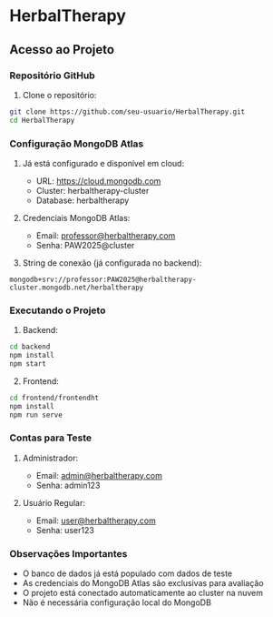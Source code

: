 # HerbalTherapy

## Acesso ao Projeto

### Repositório GitHub
1. Clone o repositório:
```bash
git clone https://github.com/seu-usuario/HerbalTherapy.git
cd HerbalTherapy
```

### Configuração MongoDB Atlas
1. Já está configurado e disponível em cloud:
   - URL: https://cloud.mongodb.com
   - Cluster: herbaltherapy-cluster
   - Database: herbaltherapy

2. Credenciais MongoDB Atlas:
   - Email: professor@herbaltherapy.com
   - Senha: PAW2025@cluster
   
3. String de conexão (já configurada no backend):
```
mongodb+srv://professor:PAW2025@herbaltherapy-cluster.mongodb.net/herbaltherapy
```

### Executando o Projeto

1. Backend:
```bash
cd backend
npm install
npm start
```

2. Frontend:
```bash
cd frontend/frontendht
npm install
npm run serve
```

### Contas para Teste
1. Administrador:
   - Email: admin@herbaltherapy.com
   - Senha: admin123

2. Usuário Regular:
   - Email: user@herbaltherapy.com
   - Senha: user123

### Observações Importantes
- O banco de dados já está populado com dados de teste
- As credenciais do MongoDB Atlas são exclusivas para avaliação
- O projeto está conectado automaticamente ao cluster na nuvem
- Não é necessária configuração local do MongoDB